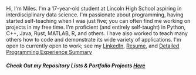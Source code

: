 Hi, I'm Miles. I'm a 17-year-old student at Lincoln High School aspiring in interdisciplinary data science. I'm passionate about programming, having started self-teaching when I was just five; you can often find me working on projects in my free time. I'm proficient (and entirely self-taught) in Python, C++, Java, Rust, MATLAB, R, and others. I have also worked to teach many others how to code and demonstrate its wide variety of applications.
I'm open to currently open to work; see my [LinkedIn](https://www.linkedin.com/in/miles-caprio-4622a326a/), [Resume](https://drive.google.com/file/d/1-9jfpluYej96UGq6ET-rB_O5LHyD0K72/view), and [Detailed Programming Experience Summary](https://drive.google.com/file/d/1-263E7L9a2batdLYemZ_UW1aUpWbvZXT/view)

##### Check Out my Repository Lists & Portfolio Projects **_[Here](https://github.com/milescaprio/?tab=stars)_**
